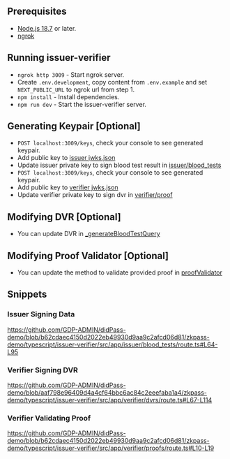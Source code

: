 ## Prerequisites

- [Node.js 18.7](https://nodejs.org/en) or later.
- [ngrok](https://ngrok.com/)

## Running issuer-verifier

- `ngrok http 3009` - Start ngrok server.
- Create `.env.development`, copy content from `.env.example` and set `NEXT_PUBLIC_URL` to ngrok url from step 1.
- `npm install` - Install dependencies.
- `npm run dev` - Start the issuer-verifier server.

## Generating Keypair [Optional]

- `POST localhost:3009/keys`, check your console to see generated keypair.
- Add public key to [issuer jwks.json](public/issuer/jwks.json)
- Update issuer private key to sign blood test result in [issuer/blood_tests](src/app/issuer/blood_tests/route.ts)
- `POST localhost:3009/keys`, check your console to see generated keypair.
- Add public key to [verifier jwks.json](public/verifier/jwks.json)
- Update verifier private key to sign dvr in [verifier/proof](src/app/verifier/dvrs/route.ts)

## Modifying DVR [Optional]

- You can update DVR in [\_generateBloodTestQuery](src/app/verifier/dvrs/route.ts)

## Modifying Proof Validator [Optional]

- You can update the method to validate provided proof in [proofValidator](src/app/verifier/proofs/proofValidator.ts)

## Snippets

### Issuer Signing Data

https://github.com/GDP-ADMIN/didPass-demo/blob/b62cdaec4150d2022eb49930d9aa9c2afcd06d81/zkpass-demo/typescript/issuer-verifier/src/app/issuer/blood_tests/route.ts#L64-L95

### Verifier Signing DVR

https://github.com/GDP-ADMIN/didPass-demo/blob/aaf798e96409d4a4cf64bbc6ac84c2eeefaba1a4/zkpass-demo/typescript/issuer-verifier/src/app/verifier/dvrs/route.ts#L67-L114

### Verifier Validating Proof

https://github.com/GDP-ADMIN/didPass-demo/blob/b62cdaec4150d2022eb49930d9aa9c2afcd06d81/zkpass-demo/typescript/issuer-verifier/src/app/verifier/proofs/route.ts#L10-L19
